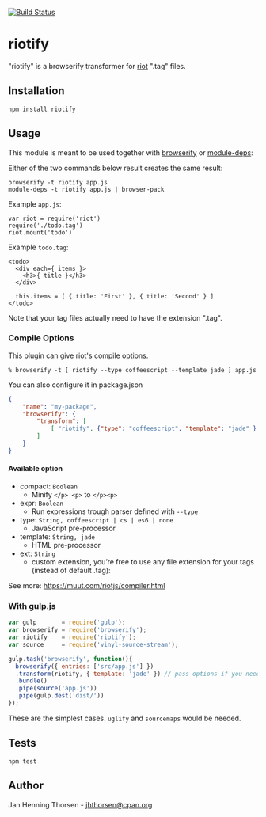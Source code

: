 [![Build
Status](https://travis-ci.org/jhthorsen/riotify.svg)](https://travis-ci.org/jhthorsen/riotify)

# riotify

"riotify" is a browserify transformer for [riot](https://muut.com/riotjs) ".tag" files.

## Installation

    npm install riotify

## Usage

This module is meant to be used together with
[browserify](http://browserify.org) or
[module-deps](https://github.com/substack/module-deps):

Either of the two commands below result creates the same result:

    browserify -t riotify app.js
    module-deps -t riotify app.js | browser-pack

Example `app.js`:

    var riot = require('riot')
    require('./todo.tag')
    riot.mount('todo')

Example `todo.tag`:

    <todo>
      <div each={ items }>
        <h3>{ title }</h3>
      </div>

      this.items = [ { title: 'First' }, { title: 'Second' } ]
    </todo>

Note that your tag files actually need to have the extension ".tag".

### Compile Options

This plugin can give riot's compile options.

    % browserify -t [ riotify --type coffeescript --template jade ] app.js

You can also configure it in package.json

```json
{
    "name": "my-package",
    "browserify": {
        "transform": [
            [ "riotify", {"type": "coffeescript", "template": "jade" } ],
        ]
    }
}
```

#### Available option

* compact: `Boolean`
  * Minify `</p> <p>` to `</p><p>`
* expr: `Boolean`
  * Run expressions trough parser defined with `--type`
* type: `String, coffeescript | cs | es6 | none`
  * JavaScript pre-processor
* template: `String, jade`
  * HTML pre-processor
* ext: `String`
  * custom extension, you’re free to use any file extension for your tags (instead of default .tag):

See more: https://muut.com/riotjs/compiler.html

### With gulp.js

```javascript
var gulp       = require('gulp');
var browserify = require('browserify');
var riotify    = require('riotify');
var source     = require('vinyl-source-stream');

gulp.task('browserify', function(){
  browserify({ entries: ['src/app.js'] })
  .transform(riotify, { template: 'jade' }) // pass options if you need
  .bundle()
  .pipe(source('app.js'))
  .pipe(gulp.dest('dist/'))
});
```

These are the simplest cases. `uglify` and `sourcemaps` would be needed.

## Tests

    npm test

## Author

Jan Henning Thorsen - jhthorsen@cpan.org
